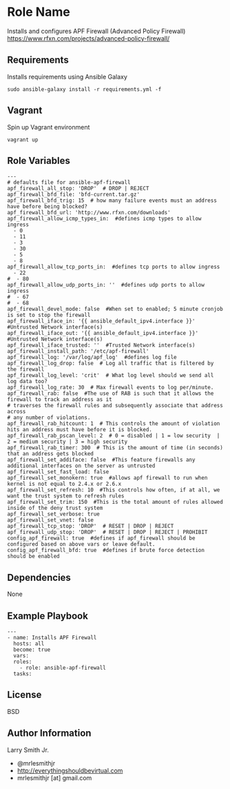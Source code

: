 Role Name
=========

Installs and configures APF Firewall (Advanced Policy Firewall)  
https://www.rfxn.com/projects/advanced-policy-firewall/

Requirements
------------

Installs requirements using Ansible Galaxy  
````
sudo ansible-galaxy install -r requirements.yml -f
````

Vagrant
-------

Spin up Vagrant environment  
````
vagrant up
````

Role Variables
--------------

````
---
# defaults file for ansible-apf-firewall
apf_firewall_all_stop: 'DROP'  # DROP | REJECT
apf_firewall_bfd_file: 'bfd-current.tar.gz'
apf_firewall_bfd_trig: 15  # how many failure events must an address have before being blocked?
apf_firewall_bfd_url: 'http://www.rfxn.com/downloads'
apf_firewall_allow_icmp_types_in:  #defines icmp types to allow ingress
  - 0
  - 11
  - 3
  - 30
  - 5
  - 8
apf_firewall_allow_tcp_ports_in:  #defines tcp ports to allow ingress
  - 22
#  - 80
apf_firewall_allow_udp_ports_in: ''  #defines udp ports to allow ingress
#  - 67
#  - 68
apf_firewall_devel_mode: false  #When set to enabled; 5 minute cronjob is set to stop the firewall
apf_firewall_iface_in: '{{ ansible_default_ipv4.interface }}'  #Untrusted Network interface(s)
apf_firewall_iface_out: '{{ ansible_default_ipv4.interface }}'  #Untrusted Network interface(s)
apf_firewall_iface_trusted: ''  #Trusted Network interface(s)
apf_firewall_install_path: '/etc/apf-firewall'
apf_firewall_log: '/var/log/apf_log'  #defines log file
apf_firewall_log_drop: false  # Log all traffic that is filtered by the firewall
apf_firewall_log_level: 'crit'  # What log level should we send all log data too?
apf_firewall_log_rate: 30  # Max firewall events to log per/minute.
apf_firewall_rab: false  #The use of RAB is such that it allows the firewall to track an address as it
# traverses the firewall rules and subsequently associate that address across
# any number of violations.
apf_firewall_rab_hitcount: 1  # This controls the amount of violation hits an address must have before it is blocked.
apf_firewall_rab_pscan_level: 2  # 0 = disabled | 1 = low security  | 2 = medium security | 3 = high security
apf_firewall_rab_timer: 300  # This is the amount of time (in seconds) that an address gets blocked
apf_firewall_set_addiface: false  #This feature firewalls any additional interfaces on the server as untrusted
apf_firewall_set_fast_load: false
apf_firewall_set_monokern: true  #allows apf firewall to run when kernel is not equal to 2.4.x or 2.6.x
apf_firewall_set_refresh: 10  #This controls how often, if at all, we want the trust system to refresh rules
apf_firewall_set_trim: 150  #This is the total amount of rules allowed inside of the deny trust system
apf_firewall_set_verbose: true
apf_firewall_set_vnet: false
apf_firewall_tcp_stop: 'DROP'  # RESET | DROP | REJECT
apf_firewall_udp_stop: 'DROP'  # RESET | DROP | REJECT | PROHIBIT
config_apf_firewall: true  #defines if apf_firewall should be configured based on above vars or leave default.
config_apf_firewall_bfd: true  #defines if brute force detection should be enabled
````

Dependencies
------------

None

Example Playbook
----------------

````
---
- name: Installs APF Firewall
  hosts: all
  become: true
  vars:
  roles:
    - role: ansible-apf-firewall
  tasks:
````

License
-------

BSD

Author Information
------------------

Larry Smith Jr.
- @mrlesmithjr
- http://everythingshouldbevirtual.com
- mrlesmithjr [at] gmail.com
